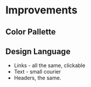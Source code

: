 # Improvements

## Color Pallette

## Design Language
- Links - all the same, clickable
- Text - small courier
- Headers, the same.
